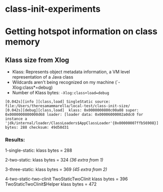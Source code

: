 # class-init-experiments

# Getting hotspot information on class memory

## Klass size from Xlog
- Klass: Represents object metadata information, a VM level representation of a Java class
- Wildcards aren't being recognized on my machine (`-Xlog:class*=debug)
- Number of Klass bytes: `-Xlog:class+load=debug`

```
[0.042s][info ][class,load] SingleStatic source: file:/Users/theresamammarella/local-test/class-init-size/
[0.042s][debug][class,load]  klass: 0x0000000800c00a08 super: 0x0000000800000d68 loader: [loader data: 0x00006000002a0dc0 for instance a 'jdk/internal/loader/ClassLoaders$AppClassLoader'{0x00000007ffb56908}] bytes: 288 checksum: 49d50d31

```
### Results:

1-single-static: klass bytes = 288

2-two-static: klass bytes = 324 _(36 extra from 1)_

3-three-static: klass bytes = 369 _(45 extra from 2)_

4-two-static-two-clinit
  TwoStaticTwoClinit klass bytes = 396
  TwoStaticTwoClinit$Helper klass bytes = 472
